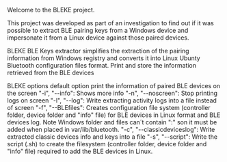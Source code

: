 Welcome to the BLEKE project.

This project was developed as part of an investigation to find out if it was possible to extract BLE pairing keys from a Windows device and impersonate it from a Linux device against those paired devices.

BLEKE BLE Keys extractor simplifies the extraction of the pairing information from Windows registry and converts it into Linux Ubunty Bluetooth configuration files format.
Print and store the information retrieved from the BLE devices

BLEKE options
default option print the information of paired BLE devices on the screen
"-i", "--info": Shows more info
"-n", "--noscreen": Stop printing logs on screen
"-l", "--log": Write extracting activity logs into a file instead of screen
"-f", "--BLEfiles": Creates configuration file system (controller folder, device folder and "info" file) for BLE devices in Linux format and BLE devices log. Note Windows folder and files can´t contain ":" son it must be added when placed in var/lib/bluetooth.
"-c", "--classicdeviceslog": Write extracted classic devices info and keys into a file
"-s", "--script": Write the script (.sh) to create the filesystem (controller folder, device folder and "info" file) required to add the BLE devices in Linux.

